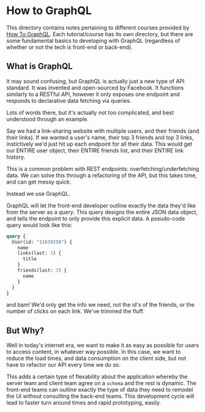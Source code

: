 # How to GraphQL

This directory contains notes pertaining to different courses provided by [How To GraphQL](https://www.howtographql.com/). Each tutorial/course has its own directory, but there are some fundamental basics to developing with GraphQL (regardless of whether or not the tech is front-end or back-end).

## What is GraphQL

It may sound confusing, but GraphQL is actually just a new type of API standard. It was invented and open-sourced by Facebook. It functions similarly to a RESTful API, however it only exposes one  endpoint and responds to declarative data fetching via queries.

Lots of words there, but it's actually not too complicated, and best understood through an example.

Say we had a link-sharing website with multiple users, and their friends (and their links). If we wanted a user's name, their top 3 friends and top 3 links, instictively we'd just hit up each endpoint for all their data. This would get our ENTIRE user object, their ENTIRE friends list, and their ENTIRE link history.

This is a common problem with REST endpoints: overfetching/underfetching data. We can solve this through a refactoring of the API, but this takes time, and can get messy quick.

Instead we use GraphQL.

GraphQL will let the front-end developer outline exactly the data they'd like from the server as a _query_. This query designs the entire JSON data object, and tells the endpoint to only provide this explicit data. A pseudo-code query would look like this:

```graphql
query {
  User(id: "11619258") {
    name
    links(last: 3) {
      title
    }
    friends(last: 3) {
      name
    }
  }
}
```
and bam! We'd only get the info we need, not the id's of the friends, or the number of clicks on each link. We've trimmed the fluff.

## But Why?

Well in today's internet era, we want to make it as easy as possible for users to access content, in whatever way possible. In this case, we want to reduce the load times, and data consumption on the client side, but not have to refactor our API every time we do so. 

This adds a certain type of flexability about the application whereby the server team and client team agree on a `schema` and the rest is dynamic. The front-end teams can outline exactly the type of data they need to remodel the UI without consulting the back-end teams. This development cycle will lead to faster turn around times and rapid prototyping, easily.